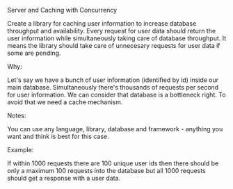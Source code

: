 Server and Caching with Concurrency

Create a library for caching user information to increase database throughput and availability.
Every request for user data should return the user information while simultaneously taking care of database throughput.
It means the library should take care of unnecesary requests for user data if some are pending.

Why:

Let's say we have a bunch of user information (identified by id) inside our main database. Simultaneously there's thousands of requests per second for user information. We can consider that database is a bottleneck right. To avoid that we need a cache mechanism.

Notes: 

You can use any language, library, database and framework - anything you want and think is best for this case.

Example:

If within 1000 requests there are 100 unique user ids then there should be only a maximum 100 requests into the database but all 1000 requests should get a response with a user data.